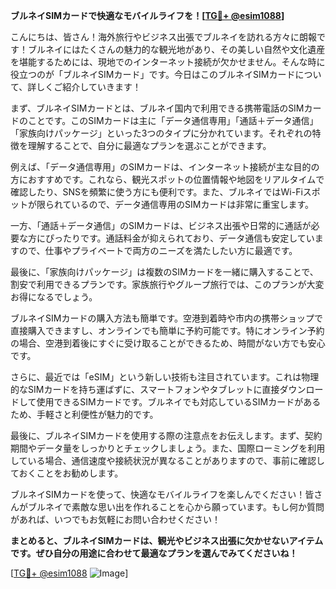 **ブルネイSIMカードで快適なモバイルライフを！[[TG💪+ @esim1088](https://t.me/s/esim1088)]**

こんにちは、皆さん！海外旅行やビジネス出張でブルネイを訪れる方々に朗報です！ブルネイにはたくさんの魅力的な観光地があり、その美しい自然や文化遺産を堪能するためには、現地でのインターネット接続が欠かせません。そんな時に役立つのが「ブルネイSIMカード」です。今日はこのブルネイSIMカードについて、詳しくご紹介していきます！

まず、ブルネイSIMカードとは、ブルネイ国内で利用できる携帯電話のSIMカードのことです。このSIMカードは主に「データ通信専用」「通話＋データ通信」「家族向けパッケージ」といった3つのタイプに分かれています。それぞれの特徴を理解することで、自分に最適なプランを選ぶことができます。

例えば、「データ通信専用」のSIMカードは、インターネット接続が主な目的の方におすすめです。これなら、観光スポットの位置情報や地図をリアルタイムで確認したり、SNSを頻繁に使う方にも便利です。また、ブルネイではWi-Fiスポットが限られているので、データ通信専用のSIMカードは非常に重宝します。

一方、「通話＋データ通信」のSIMカードは、ビジネス出張や日常的に通話が必要な方にぴったりです。通話料金が抑えられており、データ通信も安定していますので、仕事やプライベートで両方のニーズを満たしたい方に最適です。

最後に、「家族向けパッケージ」は複数のSIMカードを一緒に購入することで、割安で利用できるプランです。家族旅行やグループ旅行では、このプランが大変お得になるでしょう。

ブルネイSIMカードの購入方法も簡単です。空港到着時や市内の携帯ショップで直接購入できますし、オンラインでも簡単に予約可能です。特にオンライン予約の場合、空港到着後にすぐに受け取ることができるため、時間がない方でも安心です。

さらに、最近では「eSIM」という新しい技術も注目されています。これは物理的なSIMカードを持ち運ばずに、スマートフォンやタブレットに直接ダウンロードして使用できるSIMカードです。ブルネイでも対応しているSIMカードがあるため、手軽さと利便性が魅力的です。

最後に、ブルネイSIMカードを使用する際の注意点をお伝えします。まず、契約期間やデータ量をしっかりとチェックしましょう。また、国際ローミングを利用している場合、通信速度や接続状況が異なることがありますので、事前に確認しておくことをお勧めします。

ブルネイSIMカードを使って、快適なモバイルライフを楽しんでください！皆さんがブルネイで素敵な思い出を作れることを心から願っています。もし何か質問があれば、いつでもお気軽にお問い合わせください！

**まとめると、ブルネイSIMカードは、観光やビジネス出張に欠かせないアイテムです。ぜひ自分の用途に合わせて最適なプランを選んでみてくださいね！**

[[TG💪+ @esim1088](https://t.me/s/esim1088) ![Image](https://i.postimg.cc/Y0z9fWf4/image.png)]